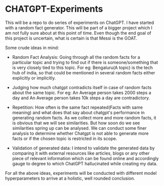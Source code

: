 # CHATGPT-Experiments
This will be a repo to do series of experiments on ChatGPT. I have started with a random fact generator. This will be part of a bigger project which I am not fully sure about at this point of time. Even though the end goal of this project is uncertain, what is certain is that Messi is the GOAT.



Some crude ideas in mind:
- Random Fact Analysis: Going through all the random facts for a particular topic and trying to find out if there is someone/something that is very closely tied to this topic. For eg: Bengaluru(A topic) is the tech hub of india, so that could be mentioned in several random facts either explicitly or implicitly.

- Judging how much chatgpt contradicts itself in case of random facts about the same topic. For eg: An Average person takes 2000 steps a day and An Average person takes 10k steps a day are contradictory.

- Repetition: How often is the same fact repeated(Facts with same meaning) and what does that say about chatgpt's performance in generating random facts. As we collect more and more random facts, it is obvious that we will see similarities. But how soon do we see similarities spring up can be analysed. We can conduct some finer analysis to determine whether Chatgpt is not able to generate more facts or if the chosen topic is restricted in its scope.

- Validation of generated data: I intend to validate the generated data by comparing it with external resources like articles, blogs or any other piece of relevant information which can be found online and accordingly gauge to degree to which ChatGPT hallucinated while creating my data.


For all the above ideas, experiments will be conducted with different model hyperparameters to arrive at a holistic, well rounded conclusion.
